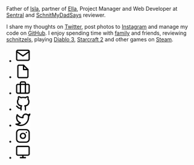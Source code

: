 Father of [Isla](http://i.murty.io/), partner of [Ella](http://ellacondon.com/),
Project Manager and Web Developer at [Sentral](http://sentral.com.au/) and
[SchnitMyDadSays](http://schnitmydadsays.com/) reviewer.

I share my thoughts on [Twitter](https://twitter.com/brendanmurty), post photos to [Instagram](https://instagram.com/brendan.murty) and manage my code on [GitHub](https://github.com/brendanmurty). I enjoy spending time with [family](http://islamurty.com/) and friends, reviewing [schnitzels](http://schnitmydadsays.com/), playing [Diablo 3](https://us.battle.net/d3/en/profile/brendanmurty-1332/hero/84215723), [Starcraft 2](http://sea.battle.net/sc2/en/profile/148220/1/murty/) and other games on [Steam](http://steamcommunity.com/id/brendanmurty).

<ul class="listing social">
  <li>
    <a href="mailto:b@murty.io" title="Send me an email at b@murty.io">
      <img src="/images/common/mail.svg" alt="Email" width="40" height="40">
    </a>
  </li>
  <li>
    <a href="/brendan/posts" title="View my Posts">
      <img src="/images/common/file.svg" alt="Posts" width="40" height="40">
    </a>
  </li>
  <li>
    <a href="/brendan/resume" title="View my Resumé">
      <img src="/images/common/briefcase.svg" alt="Resumé" width="40" height="40">
    </a>
  </li>
  <li>
    <a href="https://github.com/brendanmurty" title="View my code on GitHub">
      <img src="/images/common/github.svg" alt="GitHub" width="40" height="40">
    </a>
  </li>
  <li>
    <a href="https://twitter.com/brendanmurty" title="View my Twitter profile">
      <img src="/images/common/twitter.svg" alt="Twitter" width="40" height="40">
    </a>
  </li>
  <li>
    <a href="https://instagram.com/brendan.murty" title="View my Instagram posts">
      <img src="/images/common/instagram.svg" alt="Instagram" width="40" height="40">
    </a>
  </li>
  <li>
    <a href="http://steamcommunity.com/id/brendanmurty" title="Join me in a game on Steam">
      <img src="/images/common/monitor.svg" alt="Steam" width="40" height="40">
    </a>
  </li>
</ul>
